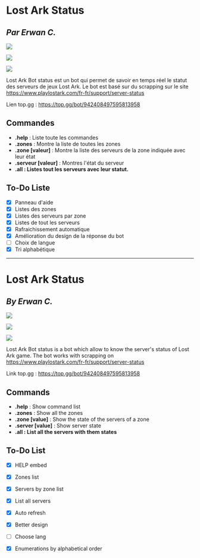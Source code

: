 # Lost Ark Status
## _Par Erwan C._

[![](https://img.shields.io/badge/Discord-7289DA?style=for-the-badge&logo=discord&logoColor=white)](https://discord.com/api/oauth2/authorize?client_id=942408497595813958&permissions=2048&scope=bot)

![](http://ForTheBadge.com/images/badges/made-with-python.svg)

[![](https://img.shields.io/badge/PayPal-00457C?style=for-the-badge&logo=paypal&logoColor=white)](https://paypal.me/erwanclx)

Lost Ark Bot status est un bot qui permet de savoir en temps réel le statut des serveurs de jeux Lost Ark.
Le bot est basé sur du scrapping sur le site https://www.playlostark.com/fr-fr/support/server-status


Lien top.gg : https://top.gg/bot/942408497595813958

## Commandes

- **.help** : Liste toute les commandes
- **.zones** : Montre la liste de toutes les zones
- **.zone [valeur]** : Montre la liste des serveurs de la zone indiquée avec leur état
- **.serveur [valeur]** : Montres l'état du serveur
- **.all : Listes tout les serveurs avec leur statut.**

## To-Do Liste
- [x] Panneau d'aide
- [x] Listes des zones
- [x] Listes des serveurs par zone
- [x] Listes de tout les serveurs
- [x] Rafraichissement automatique
- [x] Amélioration du design de la réponse du bot 
- [ ] Choix de langue
- [x] Tri alphabétique 

-------------

# Lost Ark Status
## _By Erwan C._

[![](https://img.shields.io/badge/Discord-7289DA?style=for-the-badge&logo=discord&logoColor=white)](https://discord.com/api/oauth2/authorize?client_id=942408497595813958&permissions=2048&scope=bot)

![](http://ForTheBadge.com/images/badges/made-with-python.svg)

[![](https://img.shields.io/badge/PayPal-00457C?style=for-the-badge&logo=paypal&logoColor=white)](https://paypal.me/erwanclx)

Lost Ark Bot status is a bot which allow to know the server's status of Lost Ark game.
The bot works with scrapping on https://www.playlostark.com/fr-fr/support/server-status


Link top.gg : https://top.gg/bot/942408497595813958

## Commands

- **.help** : Show command list
- **.zones** : Show all the zones
- **.zone [value]** : Show the state of the servers of a zone
- **.server [value]** : Show server state
- **.all : List all the servers with them states**

## To-Do List
- [x] HELP embed
- [x] Zones list
- [x] Servers by zone list
- [x] List all servers
- [x] Auto refresh
- [x] Better design
- [ ] Choose lang
- [x] Enumerations by alphabetical order

